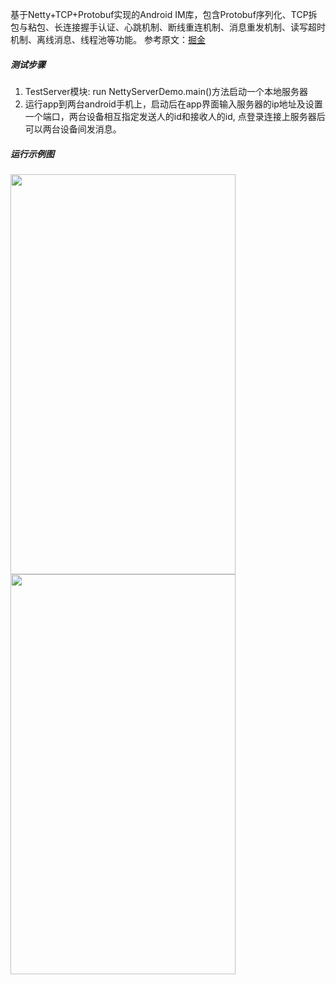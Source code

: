 基于Netty+TCP+Protobuf实现的Android IM库，包含Protobuf序列化、TCP拆包与粘包、长连接握手认证、心跳机制、断线重连机制、消息重发机制、读写超时机制、离线消息、线程池等功能。
参考原文：[掘金](https://juejin.im/post/5c97ae12e51d45580b681b0b)

##### 测试步骤

1. TestServer模块: run NettyServerDemo.main()方法启动一个本地服务器
2. 运行app到两台android手机上，启动后在app界面输入服务器的ip地址及设置一个端口，两台设备相互指定发送人的id和接收人的id, 点登录连接上服务器后可以两台设备间发消息。

##### 运行示例图

<img src="https://github.com/chenyan-github/NettyChat/tree/master/image/test1.png" width = "360" height = "640"/>
<img src="https://github.com/chenyan-github/NettyChat/tree/master/image/test2.png" width = "360" height = "640"/>
